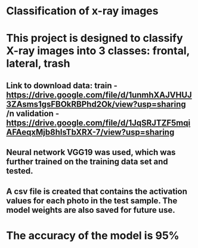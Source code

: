 # Classification of x-ray images

# This project is designed to classify X-ray images into 3 classes: frontal, lateral, trash
## Link to download data: train - https://drive.google.com/file/d/1unmhXAJVHUJ3ZAsms1gsFBOkRBPhd2Ok/view?usp=sharing /n validation - https://drive.google.com/file/d/1JqSRJTZF5mqiAFAeqxMjb8hlsTbXRX-7/view?usp=sharing
                      
## Neural network VGG19 was used, which was further trained on the training data set and tested.

## A csv file is created that contains the activation values ​​for each photo in the test sample. The model weights are also saved for future use.

# The accuracy of the model is 95%
